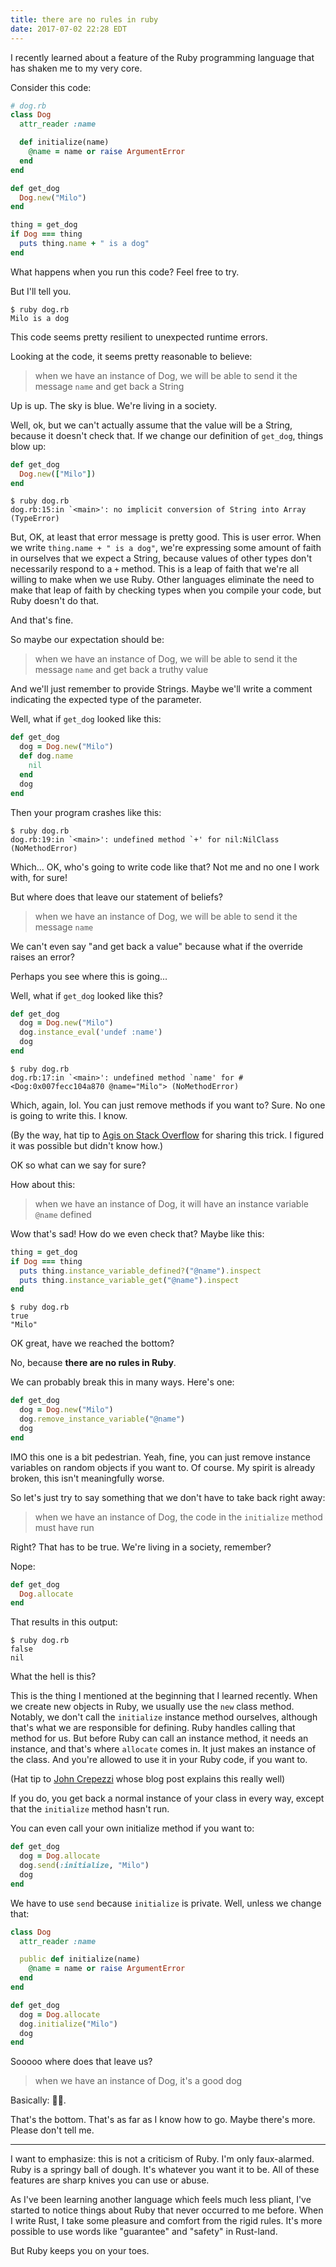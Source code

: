 ```yaml
---
title: there are no rules in ruby
date: 2017-07-02 22:28 EDT
---
```


I recently learned about a feature of the Ruby programming language that has shaken me to my very core.

Consider this code:

```ruby
# dog.rb
class Dog
  attr_reader :name

  def initialize(name)
    @name = name or raise ArgumentError
  end
end

def get_dog
  Dog.new("Milo")
end

thing = get_dog
if Dog === thing
  puts thing.name + " is a dog"
end
```

What happens when you run this code?
Feel free to try.

But I'll tell you.

```shell
$ ruby dog.rb
Milo is a dog
```

This code seems pretty resilient to unexpected runtime errors.

Looking at the code, it seems pretty reasonable to believe:

> when we have an instance of Dog, we will be able to send it the message `name` and get back a String

Up is up.
The sky is blue.
We're living in a society.

Well, ok, but we can't actually assume that the value will be a String, because it doesn't check that.
If we change our definition of `get_dog`, things blow up:

```ruby
def get_dog
  Dog.new(["Milo"])
end
```

```shell
$ ruby dog.rb
dog.rb:15:in `<main>': no implicit conversion of String into Array (TypeError)
```

But, OK, at least that error message is pretty good.
This is user error.
When we write `thing.name + " is a dog"`, we're expressing some amount of faith in ourselves that we expect a String, because values of other types don't necessarily respond to a `+` method.
This is a leap of faith that we're all willing to make when we use Ruby.
Other languages eliminate the need to make that leap of faith by checking types when you compile your code, but Ruby doesn't do that.

And that's fine.

So maybe our expectation should be:

> when we have an instance of Dog, we will be able to send it the message `name` and get back a truthy value

And we'll just remember to provide Strings.
Maybe we'll write a comment indicating the expected type of the parameter.

Well, what if `get_dog` looked like this:

```ruby
def get_dog
  dog = Dog.new("Milo")
  def dog.name
    nil
  end
  dog
end
```

Then your program crashes like this:

```shell
$ ruby dog.rb
dog.rb:19:in `<main>': undefined method `+' for nil:NilClass (NoMethodError)
```

Which...
OK, who's going to write code like that?
Not me and no one I work with, for sure!

But where does that leave our statement of beliefs?

> when we have an instance of Dog, we will be able to send it the message `name`

We can't even say "and get back a value" because what if the override raises an error?

Perhaps you see where this is going...

Well, what if `get_dog` looked like this?

```ruby
def get_dog
  dog = Dog.new("Milo")
  dog.instance_eval('undef :name')
  dog
end
```

```shell
$ ruby dog.rb
dog.rb:17:in `<main>': undefined method `name' for #<Dog:0x007fecc104a870 @name="Milo"> (NoMethodError)
```

Which, again, lol.
You can just remove methods if you want to?
Sure.
No one is going to write this.
I know.

(By the way, hat tip to [Agis on Stack Overflow](https://stackoverflow.com/a/27095187) for sharing this trick.
I figured it was possible but didn't know how.)

OK so what can we say for sure?

How about this:

> when we have an instance of Dog, it will have an instance variable `@name` defined

Wow that's sad!
How do we even check that?
Maybe like this:

```ruby
thing = get_dog
if Dog === thing
  puts thing.instance_variable_defined?("@name").inspect
  puts thing.instance_variable_get("@name").inspect
end
```

```shell
$ ruby dog.rb
true
"Milo"
```

OK great, have we reached the bottom?

No, because **there are no rules in Ruby**.

We can probably break this in many ways.
Here's one:

```ruby
def get_dog
  dog = Dog.new("Milo")
  dog.remove_instance_variable("@name")
  dog
end
```

IMO this one is a bit pedestrian.
Yeah, fine, you can just remove instance variables on random objects if you want to.
Of course.
My spirit is already broken, this isn't meaningfully worse.

So let's just try to say something that we don't have to take back right away:

> when we have an instance of Dog, the code in the `initialize` method must have run

Right?
That has to be true.
We're living in a society, remember?

Nope:

```ruby
def get_dog
  Dog.allocate
end
```

That results in this output:

```shell
$ ruby dog.rb
false
nil
```

What the hell is this?

This is the thing I mentioned at the beginning that I learned recently.
When we create new objects in Ruby, we usually use the `new` class method.
Notably, we don't call the `initialize` instance method ourselves, although that's what we are responsible for defining.
Ruby handles calling that method for us.
But before Ruby can call an instance method, it needs an instance, and that's where `allocate` comes in.
It just makes an instance of the class.
And you're allowed to use it in your Ruby code, if you want to.

(Hat tip to [John Crepezzi](http://seejohncode.com/2012/03/16/ruby-class-allocate/) whose blog post explains this really well)

If you do, you get back a normal instance of your class in every way, except that the `initialize` method hasn't run.

You can even call your own initialize method if you want to:

```ruby
def get_dog
  dog = Dog.allocate
  dog.send(:initialize, "Milo")
  dog
end
```

We have to use `send` because `initialize` is private.
Well, unless we change that:

```ruby
class Dog
  attr_reader :name

  public def initialize(name)
    @name = name or raise ArgumentError
  end
end

def get_dog
  dog = Dog.allocate
  dog.initialize("Milo")
  dog
end
```

Sooooo where does that leave us?

> when we have an instance of Dog, it's a good dog

Basically: 🤷‍♂️.

That's the bottom.
That's as far as I know how to go.
Maybe there's more.
Please don't tell me.

<hr class='fancy' />

I want to emphasize: this is not a criticism of Ruby.
I'm only faux-alarmed.
Ruby is a springy ball of dough.
It's whatever you want it to be.
All of these features are sharp knives you can use or abuse.

As I've been learning another language which feels much less pliant, I've started to notice things about Ruby that never occurred to me before.
When I write Rust, I take some pleasure and comfort from the rigid rules.
It's more possible to use words like "guarantee" and "safety" in Rust-land.

But Ruby keeps you on your toes.
